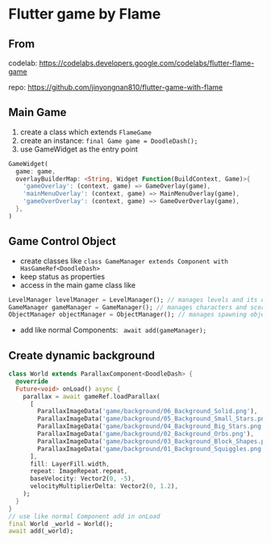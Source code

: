 # Flutter game by Flame

## From

codelab:
https://codelabs.developers.google.com/codelabs/flutter-flame-game

repo: https://github.com/jinyongnan810/flutter-game-with-flame

## Main Game

1. create a class which extends `FlameGame`
2. create an instance: `final Game game = DoodleDash();`
3. use GameWidget as the entry point

```dart
GameWidget(
  game: game,
  overlayBuilderMap: <String, Widget Function(BuildContext, Game)>{
    'gameOverlay': (context, game) => GameOverlay(game),
    'mainMenuOverlay': (context, game) => MainMenuOverlay(game),
    'gameOverOverlay': (context, game) => GameOverOverlay(game),
  },
)
```

## Game Control Object

- create classes like `class GameManager extends Component with HasGameRef<DoodleDash>`
- keep status as properties
- access in the main game class like

```dart
LevelManager levelManager = LevelManager(); // manages levels and its differences
GameManager gameManager = GameManager(); // manages characters and score
ObjectManager objectManager = ObjectManager(); // manages spawning objects
```

- add like normal Components: ` await add(gameManager);`

## Create dynamic background

```dart
class World extends ParallaxComponent<DoodleDash> {
  @override
  Future<void> onLoad() async {
    parallax = await gameRef.loadParallax(
      [
        ParallaxImageData('game/background/06_Background_Solid.png'),
        ParallaxImageData('game/background/05_Background_Small_Stars.png'),
        ParallaxImageData('game/background/04_Background_Big_Stars.png'),
        ParallaxImageData('game/background/02_Background_Orbs.png'),
        ParallaxImageData('game/background/03_Background_Block_Shapes.png'),
        ParallaxImageData('game/background/01_Background_Squiggles.png'),
      ],
      fill: LayerFill.width,
      repeat: ImageRepeat.repeat,
      baseVelocity: Vector2(0, -5),
      velocityMultiplierDelta: Vector2(0, 1.2),
    );
  }
}
// use like normal Component add in onLoad
final World _world = World();
await add(_world);
```
